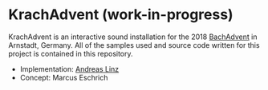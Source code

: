 # KrachAdvent (work-in-progress)

KrachAdvent is an interactive sound installation for the 2018 [BachAdvent][1] in Arnstadt, Germany.
All of the samples used and source code written for this project is contained in this repository.

- Implementation: [Andreas Linz][2]
- Concept: Marcus Eschrich

[1]: https://bach-advent.de/veranstaltungsort/49/spittel-altes-spital/
[2]: https://klingt.net
